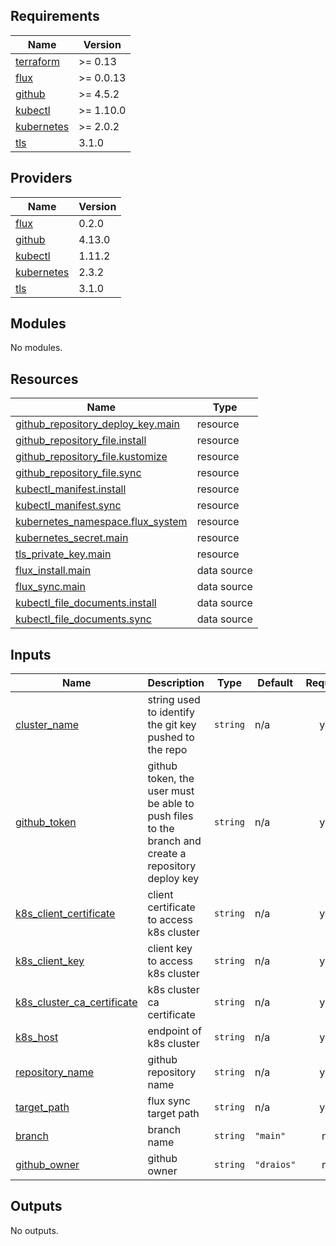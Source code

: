 <!-- BEGINNING OF PRE-COMMIT-TERRAFORM DOCS HOOK -->
## Requirements

| Name | Version |
|------|---------|
| <a name="requirement_terraform"></a> [terraform](#requirement\_terraform) | >= 0.13 |
| <a name="requirement_flux"></a> [flux](#requirement\_flux) | >= 0.0.13 |
| <a name="requirement_github"></a> [github](#requirement\_github) | >= 4.5.2 |
| <a name="requirement_kubectl"></a> [kubectl](#requirement\_kubectl) | >= 1.10.0 |
| <a name="requirement_kubernetes"></a> [kubernetes](#requirement\_kubernetes) | >= 2.0.2 |
| <a name="requirement_tls"></a> [tls](#requirement\_tls) | 3.1.0 |

## Providers

| Name | Version |
|------|---------|
| <a name="provider_flux"></a> [flux](#provider\_flux) | 0.2.0 |
| <a name="provider_github"></a> [github](#provider\_github) | 4.13.0 |
| <a name="provider_kubectl"></a> [kubectl](#provider\_kubectl) | 1.11.2 |
| <a name="provider_kubernetes"></a> [kubernetes](#provider\_kubernetes) | 2.3.2 |
| <a name="provider_tls"></a> [tls](#provider\_tls) | 3.1.0 |

## Modules

No modules.

## Resources

| Name | Type |
|------|------|
| [github_repository_deploy_key.main](https://registry.terraform.io/providers/integrations/github/latest/docs/resources/repository_deploy_key) | resource |
| [github_repository_file.install](https://registry.terraform.io/providers/integrations/github/latest/docs/resources/repository_file) | resource |
| [github_repository_file.kustomize](https://registry.terraform.io/providers/integrations/github/latest/docs/resources/repository_file) | resource |
| [github_repository_file.sync](https://registry.terraform.io/providers/integrations/github/latest/docs/resources/repository_file) | resource |
| [kubectl_manifest.install](https://registry.terraform.io/providers/gavinbunney/kubectl/latest/docs/resources/manifest) | resource |
| [kubectl_manifest.sync](https://registry.terraform.io/providers/gavinbunney/kubectl/latest/docs/resources/manifest) | resource |
| [kubernetes_namespace.flux_system](https://registry.terraform.io/providers/hashicorp/kubernetes/latest/docs/resources/namespace) | resource |
| [kubernetes_secret.main](https://registry.terraform.io/providers/hashicorp/kubernetes/latest/docs/resources/secret) | resource |
| [tls_private_key.main](https://registry.terraform.io/providers/hashicorp/tls/3.1.0/docs/resources/private_key) | resource |
| [flux_install.main](https://registry.terraform.io/providers/fluxcd/flux/latest/docs/data-sources/install) | data source |
| [flux_sync.main](https://registry.terraform.io/providers/fluxcd/flux/latest/docs/data-sources/sync) | data source |
| [kubectl_file_documents.install](https://registry.terraform.io/providers/gavinbunney/kubectl/latest/docs/data-sources/file_documents) | data source |
| [kubectl_file_documents.sync](https://registry.terraform.io/providers/gavinbunney/kubectl/latest/docs/data-sources/file_documents) | data source |

## Inputs

| Name | Description | Type | Default | Required |
|------|-------------|------|---------|:--------:|
| <a name="input_cluster_name"></a> [cluster\_name](#input\_cluster\_name) | string used to identify the git key pushed to the repo | `string` | n/a | yes |
| <a name="input_github_token"></a> [github\_token](#input\_github\_token) | github token, the user must be able to push files to the branch and create a repository deploy key | `string` | n/a | yes |
| <a name="input_k8s_client_certificate"></a> [k8s\_client\_certificate](#input\_k8s\_client\_certificate) | client certificate to access k8s cluster | `string` | n/a | yes |
| <a name="input_k8s_client_key"></a> [k8s\_client\_key](#input\_k8s\_client\_key) | client key to access k8s cluster | `string` | n/a | yes |
| <a name="input_k8s_cluster_ca_certificate"></a> [k8s\_cluster\_ca\_certificate](#input\_k8s\_cluster\_ca\_certificate) | k8s cluster ca certificate | `string` | n/a | yes |
| <a name="input_k8s_host"></a> [k8s\_host](#input\_k8s\_host) | endpoint of k8s cluster | `string` | n/a | yes |
| <a name="input_repository_name"></a> [repository\_name](#input\_repository\_name) | github repository name | `string` | n/a | yes |
| <a name="input_target_path"></a> [target\_path](#input\_target\_path) | flux sync target path | `string` | n/a | yes |
| <a name="input_branch"></a> [branch](#input\_branch) | branch name | `string` | `"main"` | no |
| <a name="input_github_owner"></a> [github\_owner](#input\_github\_owner) | github owner | `string` | `"draios"` | no |

## Outputs

No outputs.
<!-- END OF PRE-COMMIT-TERRAFORM DOCS HOOK -->
